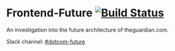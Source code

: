 # Frontend-Future [![Build Status](https://travis-ci.org/guardian/frontend-future.svg?branch=master)](https://travis-ci.org/guardian/frontend-future)

An investigation into the future architecture of theguardian.com.

Slack channel: [#dotcom-future](https://theguardian.slack.com/messages/C0JES5PEV)
